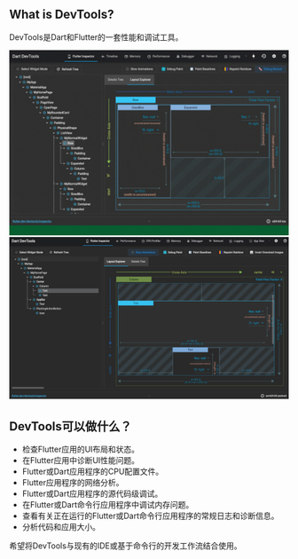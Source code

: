 
## What is DevTools?

DevTools是Dart和Flutter的一套性能和调试工具。

<img src="../../imgs/2021/what-is-dart-devtools-ios.gif" />

<img src="../../imgs/2021/what-is-dart-devtools-android.png" />

## DevTools可以做什么？

* 检查Flutter应用的UI布局和状态。
* 在Flutter应用中诊断UI性能问题。
* Flutter或Dart应用程序的CPU配置文件。
* Flutter应用程序的网络分析。
* Flutter或Dart应用程序的源代码级调试。
* 在Flutter或Dart命令行应用程序中调试内存问题。
* 查看有关正在运行的Flutter或Dart命令行应用程序的常规日志和诊断信息。
* 分析代码和应用大小。

希望将DevTools与现有的IDE或基于命令行的开发工作流结合使用。





